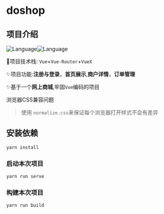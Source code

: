 # doshop

## 项目介绍

![Language](https://img.shields.io/badge/language-Vue-9cf)![Language](https://img.shields.io/badge/language-JavaScript-9cf)

🤨项目技术栈: `Vue`+`Vue-Router`+`VueX`

:sparkles:项目功能:**注册与登录**，**首页展示**,**商户详情**，**订单管理**

:sparkles:基于一个**网上商城**,牢固`Vue`编码的项目

浏览器CSS兼容问题

> 使用 `normalize.css`来保证每个浏览器打开样式不会有差异









## 安装依赖

```
yarn install
```

### 启动本次项目
```
yarn run serve
```

### 构建本次项目
```
yarn run build
```













